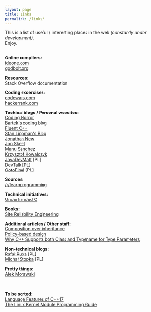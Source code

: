 ```yaml
---
layout: page
title: Links
permalink: /links/
---
```


This is a list of useful / interesting places in the web _(constantly under development)_.<br>
Enjoy.<br><br>


**Online compilers:**<br>
[ideone.com](https://ideone.com/)<br>
[godbolt.org](https://godbolt.org/)<br>


**Resources:**<br>
[Stack Overflow documentation](http://stackoverflow.com/documentation)<br>


**Coding excercises:**<br>
[codewars.com](https://codewars.com/)<br>
[hackerrank.com](https://hackerrank.com/)<br>


**Techical blogs / Personal websites:**<br>
[Coding Horror](https://blog.codinghorror.com/)<br>
[Bartek's coding blog](http://www.bfilipek.com)<br>
[Fluent C++](http://www.fluentcpp.com)<br>
[Stan Lippman's Blog](https://web.archive.org/web/20060618190154/http://blogs.msdn.com:80/slippman/default.aspx)<br>
[Jonathan New](http://blog.jonnew.com/)<br>
[Jon Skeet](https://codeblog.jonskeet.uk/)<br>
[Manu Sánchez](http://manu343726.github.io)<br>
[Krzysztof Kowalczyk](https://blog.kowalczyk.info)<br>
[JavaDevMatt](http://javadevmatt.pl) \[PL\]<br>
[DevTalk](http://devtalk.pl/) \[PL\]<br>
[GotoFinal](https://blog.gotofinal.com/) \[PL\]<br>


**Sources:**<br>
[/r/learnprogramming](https://www.reddit.com/r/learnprogramming/)


**Technical initiatives:**<br>
[Underhanded C](http://underhanded-c.org/)


**Books:**<br>
[Site Reliability Engineering](http://landing.google.com/sre/book.html)<br>


**Additional articles / Other stuff:**<br>
[Composition over inheritance](https://en.wikipedia.org/wiki/Composition_over_inheritance)<br>
[Policy-based design](https://en.wikipedia.org/wiki/Policy-based_design)<br>
[Why C++ Supports both Class and Typename for Type Parameters](https://web.archive.org/web/20060619131004/http://blogs.msdn.com/slippman/archive/2004/08/11/212768.aspx)


**Non-technical blogs:**<br>
[Rafał Ruba](http://rafalruba.pl) \[PL\]<br>
[Michał Stopka](http://michalstopka.pl) \[PL\]<br>


**Pretty things:**<br>
[Alek Morawski](http://alekmorawski.com/)<br>


<br><br>
**To be sorted:**<br>
[Language Features of C++17](/materials/cpp17_language.pdf)<br>
[The Linux Kernel Module Programming Guide](http://www.tldp.org/LDP/lkmpg/2.6/lkmpg.pdf)<br>
